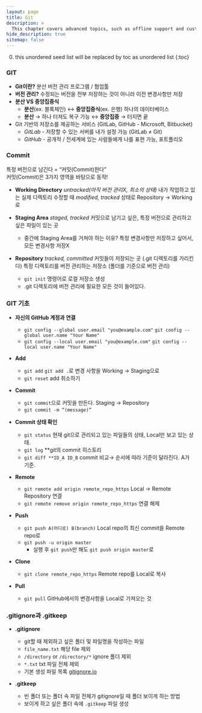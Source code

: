 ```yaml
---
layout: page
title: Git
description: >
  This chapter covers advanced topics, such as offline support and custom JS builds. Codings skills are recommended.
hide_description: true
sitemap: false
---
```


0. this unordered seed list will be replaced by toc as unordered list
{:toc}
### GIT

- **Git이란?** 분산 버전 관리 프로그램 / 협업툴
- **버전 관리?** 수정되는 버전을 전부 저장하는 것이 아니라 이전 변경사항만 저장
- **분산 VS 중앙집중식**
    - **분산**(ex. 블록체인) ↔ **중앙집중식**(ex. 은행) 하나의 데이터베이스
    - **분산** → 하나 터져도 복구 가능 ↔ **중앙집중** → 터지면 끝
- Git 기반의 저장소를 제공하는 서비스 (GitLab, GitHub - Microsoft, Bitbucket)
    - *GitLab* - 저장할 수 있는 서버를 내가 설정 가능 (GitLab ≠ Git)
    - *GitHub* - 공개적 / 전세계에 있는 사람들에게 나를 표현 가능, 포트폴리오
    
### Commit

특정 버전으로 남긴다 = “커밋(Commit)한다”  
커밋(Commit)은 3가지 영역을 바탕으로 동작!

- **Working Directory** *untracked(아직 버전 관리X, 최소의 상태)*
    내가 작업하고 있는 실제 디렉토리
    수정할 때 *modified, tracked* 상태로 Repository → Working로

- **Staging Area** *staged, tracked*
    커밋으로 남기고 싶은, 특정 버전으로 관리하고 싶은 파일이 있는 곳
    - 중간에 Staging Area를 거쳐야 하는 이유?
        특정 변경사항만 저장하고 싶어서, 모든 변경사항 저장X
        
- **Repository** *tracked, committed*
    커밋들이 저장되는 곳 (.git 디렉토리를 가리킨다)
    특정 디렉토리를 버전 관리하는 저장소 (폴더를 기준으로 버전 관리)
    - `git init` 명령어로 로컬 저장소 생성
    - .git 디렉토리에 버전 관리에 필요한 모든 것이 들어있다.
    
### GIT 기초

- **자신의 GitHub 계정과 연결**
    - `git config --global user.email "you@example.com"`
        `git config --global user.name "Your Name"`
    - `git config --local user.email "you@example.com"`
        `git config --local user.name "Your Name"`
        
- **Add**
    - `git add` `git add .`로 변경 사항을 Working → Staging으로
    - `git reset` add 취소하기
    
- **Commit**
    - `git commit`으로 커밋을 만든다. Staging → Repository
    - `git commit -m “(message)”`
    
- **Commit 상태 확인**
    - `git status` 현재 git으로 관리되고 있는 파일들의 상태, Local만 보고 있는 상태.
    - `git log` **git의 commit 히스토리
    - `git diff **ID_A ID_B` commit 비교→ 순서에 따라 기준이 달라진다. A가 기준.
    
- **Remote**
    - `git remote add origin remote_repo_https` Local → Remote Repository 연결
    - `git remote remove origin remote_repo_https` 연결 해제
    
- **Push**
    - `git push A(어디로) B(branch)` Local repo의 최신 commit을 Remote repo로
    - `git push -u origin master`
        - 실행 후 `git push`만 해도 `git push origin master`로
        
- **Clone**
    - `git clone remote_repo_https` Remote repo를 Local로 복사
    
- **Pull**
    - `git pull` GitHub에서의 변경사항을 Local로 가져오는 것

### .gitignore과 .gitkeep

- **.gitignore**
    - git할 때 제외하고 싶은 폴더 및 파일명을 작성하는 파일
    - `file_name.txt` 해당 file 제외
    - `/directory` or `/directory/*` ignore 폴더 제외
    - `*.txt` txt 파일 전체 제외
    - 기본 생성 파일 목록 [gitignore.io](https://www.toptal.com/developers/gitignore/)
    
- **.gitkeep**
    - 빈 폴더 또는 폴더 속 파일 전체가 gitignore일 때 폴더 보이게 하는 방법
    - 보이게 하고 싶은 폴더 속에 `.gitkeep` 파일 생성
